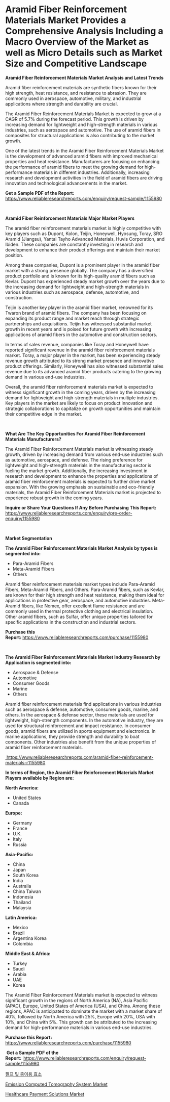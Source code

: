 <p><h1>Aramid Fiber Reinforcement Materials Market Provides a Comprehensive Analysis Including a Macro Overview of the Market as well as Micro Details such as Market Size and Competitive Landscape</h1></p><p><strong>Aramid Fiber Reinforcement Materials Market Analysis and Latest Trends</strong></p>
<p><p>Aramid fiber reinforcement materials are synthetic fibers known for their high strength, heat resistance, and resistance to abrasion. They are commonly used in aerospace, automotive, military, and industrial applications where strength and durability are crucial.</p><p>The Aramid Fiber Reinforcement Materials Market is expected to grow at a CAGR of 5.7% during the forecast period. This growth is driven by increasing demand for lightweight and high-strength materials in various industries, such as aerospace and automotive. The use of aramid fibers in composites for structural applications is also contributing to the market growth.</p><p>One of the latest trends in the Aramid Fiber Reinforcement Materials Market is the development of advanced aramid fibers with improved mechanical properties and heat resistance. Manufacturers are focusing on enhancing the performance of aramid fibers to meet the growing demand for high-performance materials in different industries. Additionally, increasing research and development activities in the field of aramid fibers are driving innovation and technological advancements in the market.</p></p>
<p><strong>Get a Sample PDF of the Report:&nbsp;</strong> <a href="https://www.reliableresearchreports.com/enquiry/request-sample/1155980">https://www.reliableresearchreports.com/enquiry/request-sample/1155980</a></p>
<p>&nbsp;</p>
<p><strong>Aramid Fiber Reinforcement Materials Major Market Players</strong></p>
<p><p>The aramid fiber reinforcement materials market is highly competitive with key players such as Dupont, Kolon, Teijin, Honeywell, Hyosung, Toray, SRO Aramid (Jiangsu), Yantai Tayho Advanced Materials, Huvis Corporation, and Ibiden. These companies are constantly investing in research and development to enhance their product offerings and maintain their market position.</p><p>Among these companies, Dupont is a prominent player in the aramid fiber market with a strong presence globally. The company has a diversified product portfolio and is known for its high-quality aramid fibers such as Kevlar. Dupont has experienced steady market growth over the years due to the increasing demand for lightweight and high-strength materials in various industries such as aerospace, defense, automotive, and construction.</p><p>Teijin is another key player in the aramid fiber market, renowned for its Twaron brand of aramid fibers. The company has been focusing on expanding its product range and market reach through strategic partnerships and acquisitions. Teijin has witnessed substantial market growth in recent years and is poised for future growth with increasing applications of aramid fibers in the automotive and construction sectors.</p><p>In terms of sales revenue, companies like Toray and Honeywell have reported significant revenue in the aramid fiber reinforcement materials market. Toray, a major player in the market, has been experiencing steady revenue growth attributed to its strong market presence and innovative product offerings. Similarly, Honeywell has also witnessed substantial sales revenue due to its advanced aramid fiber products catering to the growing demand in various end-use industries.</p><p>Overall, the aramid fiber reinforcement materials market is expected to witness significant growth in the coming years, driven by the increasing demand for lightweight and high-strength materials in multiple industries. Key players in the market are likely to focus on product innovation and strategic collaborations to capitalize on growth opportunities and maintain their competitive edge in the market.</p></p>
<p>&nbsp;</p>
<p><strong>What Are The Key Opportunities For Aramid Fiber Reinforcement Materials Manufacturers?</strong></p>
<p><p>The Aramid Fiber Reinforcement Materials market is witnessing steady growth, driven by increasing demand from various end-use industries such as automotive, aerospace, and defense. The rising preference for lightweight and high-strength materials in the manufacturing sector is fueling the market growth. Additionally, the increasing investment in research and development to enhance the properties and applications of aramid fiber reinforcement materials is expected to further drive market expansion. With the growing emphasis on sustainable and eco-friendly materials, the Aramid Fiber Reinforcement Materials market is projected to experience robust growth in the coming years.</p></p>
<p><strong>Inquire or Share Your Questions If Any Before Purchasing This Report:</strong> <a href="https://www.reliableresearchreports.com/enquiry/pre-order-enquiry/1155980">https://www.reliableresearchreports.com/enquiry/pre-order-enquiry/1155980</a></p>
<p>&nbsp;</p>
<p><strong>Market Segmentation</strong></p>
<p><strong>The Aramid Fiber Reinforcement Materials Market Analysis by types is segmented into:</strong></p>
<p><ul><li>Para-Aramid Fibers</li><li>Meta-Aramid Fibers</li><li>Others</li></ul></p>
<p><p>Aramid fiber reinforcement materials market types include Para-Aramid Fibers, Meta-Aramid Fibers, and Others. Para-Aramid fibers, such as Kevlar, are known for their high strength and heat resistance, making them ideal for applications in protective gear, aerospace, and automotive industries. Meta-Aramid fibers, like Nomex, offer excellent flame resistance and are commonly used in thermal protective clothing and electrical insulation. Other aramid fibers, such as Sulfar, offer unique properties tailored for specific applications in the construction and industrial sectors.</p></p>
<p><strong>Purchase this Report:&nbsp;</strong><a href="https://www.reliableresearchreports.com/purchase/1155980">https://www.reliableresearchreports.com/purchase/1155980</a></p>
<p>&nbsp;</p>
<p><strong>The Aramid Fiber Reinforcement Materials Market Industry Research by Application is segmented into:</strong></p>
<p><ul><li>Aerospace & Defense</li><li>Automotive</li><li>Consumer Goods</li><li>Marine</li><li>Others</li></ul></p>
<p><p>Aramid fiber reinforcement materials find applications in various industries such as aerospace & defense, automotive, consumer goods, marine, and others. In the aerospace & defense sector, these materials are used for lightweight, high-strength components. In the automotive industry, they are used for structural reinforcement and impact resistance. In consumer goods, aramid fibers are utilized in sports equipment and electronics. In marine applications, they provide strength and durability to boat components. Other industries also benefit from the unique properties of aramid fiber reinforcement materials.</p></p>
<p><a href="https://www.reliableresearchreports.com/aramid-fiber-reinforcement-materials-r1155980">&nbsp;https://www.reliableresearchreports.com/aramid-fiber-reinforcement-materials-r1155980</a></p>
<p><strong>In terms of Region, the Aramid Fiber Reinforcement Materials Market Players available by Region are:</strong></p>
<p>
    <p> <strong> North America: </strong>
        <ul>
            <li>United States</li>
            <li>Canada</li>
        </ul>
        </p> 
    <p> <strong> Europe: </strong>
        <ul>
            <li>Germany</li>
            <li>France</li>
            <li>U.K.</li>
            <li>Italy</li>
            <li>Russia</li>
        </ul>
        </p> 
    <p> <strong> Asia-Pacific: </strong>
        <ul>
            <li>China</li>
            <li>Japan</li>
            <li>South Korea</li>
            <li>India</li>
            <li>Australia</li>
            <li>China Taiwan</li>
            <li>Indonesia</li>
            <li>Thailand</li>
            <li>Malaysia</li>
        </ul>
        </p> 
    <p> <strong> Latin America: </strong>
        <ul>
            <li>Mexico</li>
            <li>Brazil</li>
            <li>Argentina Korea</li>
            <li>Colombia</li>
        </ul>
        </p> 
    <p> <strong> Middle East & Africa: </strong>
        <ul>
            <li>Turkey</li>
            <li>Saudi</li>
            <li>Arabia</li>
            <li>UAE</li>
            <li>Korea</li>
        </ul>
    </p>
    </p>
<p><p>The Aramid Fiber Reinforcement Materials market is expected to witness significant growth in the regions of North America (NA), Asia Pacific (APAC), Europe, United States of America (USA), and China. Among these regions, APAC is anticipated to dominate the market with a market share of 40%, followed by North America with 25%, Europe with 20%, USA with 10%, and China with 5%. This growth can be attributed to the increasing demand for high-performance materials in various end-use industries.</p></p>
<p><strong>Purchase this Report: </strong><a href="https://www.reliableresearchreports.com/purchase/1155980">https://www.reliableresearchreports.com/purchase/1155980</a></p>
<p>&nbsp;<strong>Get a Sample PDF of the Report:&nbsp;&nbsp;</strong><a href="https://www.reliableresearchreports.com/enquiry/request-sample/1155980">https://www.reliableresearchreports.com/enquiry/request-sample/1155980</a></p>
<p><strong></strong></p>
<p><p><a href="https://github.com/camron674/Market-Research-Report-List-2/blob/main/4462721129930.md">펄프 및 종이용 효소</a></p><p><a href="https://view.publitas.com/reportprime-1/emission-computed-tomography-system-market-a-global-and-regional-analysis-focus-on-region-country-level-analysis-and-competitive-landscape-analysis-and-forecast-2024-2031/">Emission Computed Tomography System Market</a></p><p><a href="https://github.com/ajohirul8010/Market-Research-Report-List-1/blob/main/healthcare-payment-solutions-market.md">Healthcare Payment Solutions Market</a></p></p>